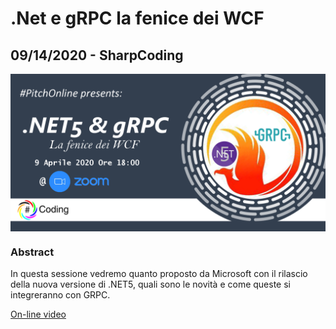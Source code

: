 # .Net e gRPC la fenice dei WCF
## 09/14/2020 - SharpCoding

<img width="700" src="https://github.com/engineering87/TechnicalSessions/blob/main/Posters/2020-04-09.png" style="vertical-align:middle"> 

### Abstract
In questa sessione vedremo quanto proposto da Microsoft con il rilascio della nuova versione di .NET5, quali sono le novità e come queste si integreranno con GRPC.

<p>
<a href="https://www.youtube.com/watch?v=v2lx3fjCkEU&ab_channel=SharpCoding" target="_blank">On-line video</a>
</p> 
